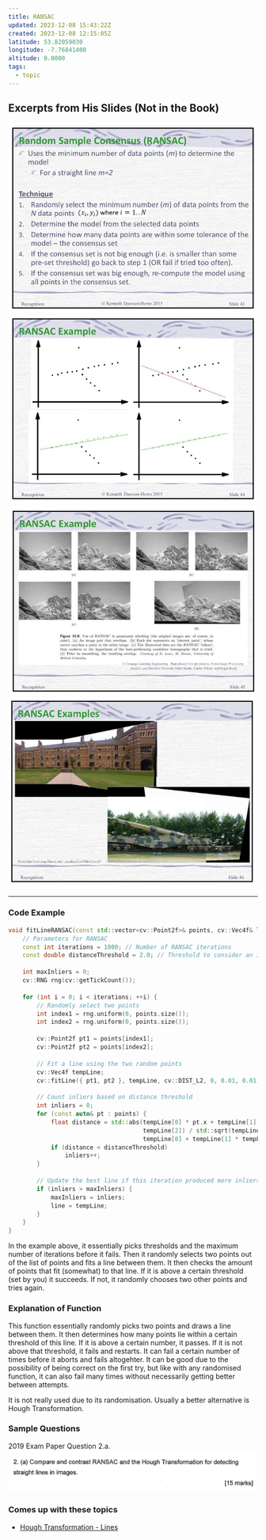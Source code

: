 ```yaml
---
title: RANSAC
updated: 2023-12-08 15:43:22Z
created: 2023-12-08 12:15:05Z
latitude: 53.82059030
longitude: -7.76841400
altitude: 0.0000
tags:
  - topic
---
```


## Excerpts from His Slides (Not in the Book)
![Screenshot from 2023-12-08 13-26-22.png](../../_resources/Screenshot%20from%202023-12-08%2013-26-22.png)
![Screenshot from 2023-12-08 13-26-28.png](../../_resources/Screenshot%20from%202023-12-08%2013-26-28.png)
![Screenshot from 2023-12-08 13-26-39.png](../../_resources/Screenshot%20from%202023-12-08%2013-26-39.png)
![Screenshot from 2023-12-08 13-26-51.png](../../_resources/Screenshot%20from%202023-12-08%2013-26-51.png)

---

### Code Example
```c++
void fitLineRANSAC(const std::vector<cv::Point2f>& points, cv::Vec4f& line) {
    // Parameters for RANSAC
    const int iterations = 1000; // Number of RANSAC iterations
    const double distanceThreshold = 2.0; // Threshold to consider an inlier

    int maxInliers = 0;
    cv::RNG rng(cv::getTickCount());

    for (int i = 0; i < iterations; ++i) {
        // Randomly select two points
        int index1 = rng.uniform(0, points.size());
        int index2 = rng.uniform(0, points.size());

        cv::Point2f pt1 = points[index1];
        cv::Point2f pt2 = points[index2];

        // Fit a line using the two random points
        cv::Vec4f tempLine;
        cv::fitLine({ pt1, pt2 }, tempLine, cv::DIST_L2, 0, 0.01, 0.01);

        // Count inliers based on distance threshold
        int inliers = 0;
        for (const auto& pt : points) {
            float distance = std::abs(tempLine[0] * pt.x + tempLine[1] * pt.y + 
									  tempLine[2]) / std::sqrt(tempLine[0] * 
									  tempLine[0] + tempLine[1]	* tempLine[1]);
            if (distance < distanceThreshold)
                inliers++;
        }

        // Update the best line if this iteration produced more inliers
        if (inliers > maxInliers) {
            maxInliers = inliers;
            line = tempLine;
        }
    }
}
```
In the example above, it essentially picks thresholds and the maximum number of iterations before it fails. Then it randomly selects two points out of the list of points and fits a line between them. It then checks the amount of points that fit (somewhat) to that line. If it is above a certain threshold (set by you) it succeeds. If not, it randomly chooses two other points and tries again. 

### Explanation of Function
This function essentially randomly picks two points and draws a line between them. It then determines how many points lie within a certain threshold of this line. If it is above a certain number, it passes. If it is not above that threshold, it fails and restarts. It can fail a certain number of times before it aborts and fails altogehter. It can be good due to the possibility of being correct on the first try, but like with any randomised function, it can also fail many times without necessarily getting better between attempts. 

It is not really used due to its randomisation. Usually a better alternative is Hough Transformation.

### Sample Questions
2019 Exam Paper Question 2.a.
![97d7ca435dc87a1a386693cd350f1bbb.png](../../_resources/97d7ca435dc87a1a386693cd350f1bbb.png)

### Comes up with these topics
- [Hough Transformation - Lines](../../Computer%20Vision/Topics/Hough%20Transformation%20-%20Lines.md)